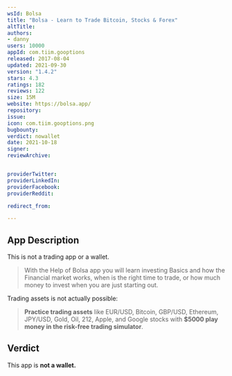 ```yaml
---
wsId: Bolsa
title: "Bolsa - Learn to Trade Bitcoin, Stocks & Forex"
altTitle: 
authors:
- danny
users: 10000
appId: com.tiim.gooptions
released: 2017-08-04
updated: 2021-09-30
version: "1.4.2"
stars: 4.3
ratings: 182
reviews: 122
size: 15M
website: https://bolsa.app/
repository: 
issue: 
icon: com.tiim.gooptions.png
bugbounty: 
verdict: nowallet
date: 2021-10-18
signer: 
reviewArchive:


providerTwitter: 
providerLinkedIn: 
providerFacebook: 
providerReddit: 

redirect_from:

---
```



## App Description
This is not a trading app or a wallet.

> With the Help of Bolsa app you will learn investing Basics and how the Financial market works, when is the right time to trade, or how much money to invest when you are just starting out.

Trading assets is not actually possible:

> **Practice trading assets** like EUR/USD, Bitcoin, GBP/USD, Ethereum, JPY/USD, Gold, Oil, 212, Apple, and Google stocks with **$5000 play money in the risk-free trading simulator**.

## Verdict
This app is **not a wallet.**
